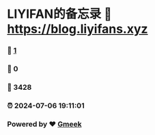 # LIYIFAN的备忘录 :link: https://blog.liyifans.xyz 
### :page_facing_up: [1](https://blog.liyifans.xyz/tag.html) 
### :speech_balloon: 0 
### :hibiscus: 3428 
### :alarm_clock: 2024-07-06 19:11:01 
### Powered by :heart: [Gmeek](https://github.com/Meekdai/Gmeek)
